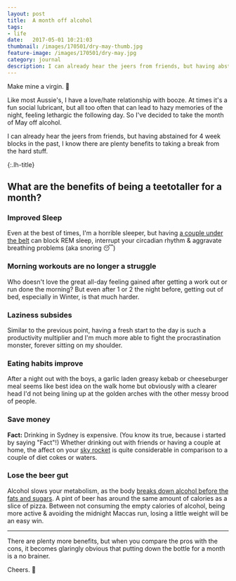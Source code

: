 ```yaml
---
layout: post
title:  A month off alcohol
tags:
- life
date:   2017-05-01 10:21:03
thumbnail: /images/170501/dry-may-thumb.jpg
feature-image: /images/170501/dry-may.jpg
category: journal
description: I can already hear the jeers from friends, but having abstained for 4 week blocks in the past, I know there are plenty benefits to taking a break from the hard stuff.
---
```



Make mine a virgin. 🍹

Like most Aussie's, I have a love/hate relationship with booze. At times it's a fun social lubricant, but all too often that can lead to hazy memories of the night, feeling lethargic the following day. So I've decided to take the month of May off alcohol.  

I can already hear the jeers from friends, but having abstained for 4 week blocks in the past, I know there are plenty benefits to taking a break from the hard stuff.

{:.lh-title}
## What are the benefits of being a teetotaller for a month?

### Improved Sleep

Even at the best of times, I'm a horrible sleeper, but having [a couple under the belt](http://time.com/3671777/drinking-sleep/) can block REM sleep, interrupt your circadian rhythm & aggravate breathing problems (aka snoring 😴)

### Morning workouts are no longer a struggle

Who doesn't love the great all-day feeling gained after getting a work out or run done the morning? But even after 1 or 2 the night before, getting out of bed, especially in Winter, is that much harder. 

### Laziness subsides

Similar to the previous point, having a fresh start to the day is such a productivity multiplier and I'm much more able to fight the procrastination monster, forever sitting on my shoulder.

### Eating habits improve

After a night out with the boys, a garlic laden greasy kebab or cheeseburger meal seems like best idea on the walk home but obviously with a clearer head I'd not being lining up at the golden arches with the other messy brood of people.

### Save money

**Fact:** Drinking in Sydney is expensive. (You know its true, because i started by saying "Fact"!) Whether drinking out with friends or having a couple at home, the affect on your [sky rocket](https://en.wiktionary.org/wiki/Appendix:Australian_English_rhyming_slang) is quite considerable in comparison to a couple of diet cokes or waters.

### Lose the beer gut

Alcohol slows your metabolism, as the body [breaks down alcohol before the fats and sugars](http://www.fitday.com/fitness-articles/fitness/weight-loss/how-alcohol-affects-metabolism.html). A pint of beer has around the same amount of calories as a slice of pizza. Between not consuming the empty calories of alcohol, being more active & avoiding the midnight Maccas run, losing a little weight will be an easy win.

* * *

There are plenty more benefits, but when you compare the pros with the cons, it becomes glaringly obvious that putting down the bottle for a month is a no brainer.  

Cheers. 🍻
